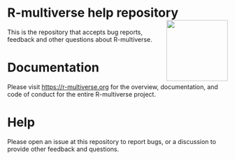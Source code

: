 # R-multiverse help repository <a href="https://r-multiverse.org/"><img src="https://r-multiverse.org/logo/logo-hexbin.png" align="right" width="140" /></a>

This is the repository that accepts bug reports, feedback and other questions about R-multiverse.

# Documentation

Please visit <https://r-multiverse.org> for the overview, documentation, and code of conduct for the entire R-multiverse project.

# Help

Please open an issue at this repository to report bugs, or a discussion to provide other feedback and questions.
